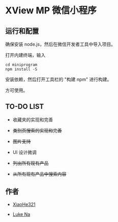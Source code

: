 # XView MP 微信小程序

## 运行和配置

确保安装 node.js，然后在微信开发者工具中导入项目。

打开内建终端，输入 

```
cd miniprogram
npm install -S
```

安装依赖，然后打开工具栏的 "构建 npm" 进行构建。

方可使用。



## TO-DO LIST

- 收藏夹的实现和完善

- ~~类别页搜索的实现和完善~~

- ~~图片支持~~

- UI 设计微调

  

- ~~列出所有现有产品~~

- ~~从所有现有产品中搜索内容~~



## 作者

- [XiaoHe321](https://github.com/xh321)

- [Luke Na](https://github.com/narukeu)

